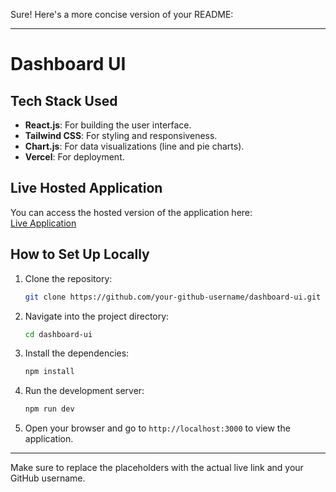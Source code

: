 Sure! Here's a more concise version of your README:

---

# Dashboard UI

## Tech Stack Used
- **React.js**: For building the user interface.
- **Tailwind CSS**: For styling and responsiveness.
- **Chart.js**: For data visualizations (line and pie charts).
- **Vercel**: For deployment.

## Live Hosted Application
You can access the hosted version of the application here:  
[Live Application]([https://your-hosted-link.com](https://lightning-dashboard-hazel.vercel.app/))

## How to Set Up Locally

1. Clone the repository:

   ```bash
   git clone https://github.com/your-github-username/dashboard-ui.git
   ```

2. Navigate into the project directory:

   ```bash
   cd dashboard-ui
   ```

3. Install the dependencies:

   ```bash
   npm install
   ```

4. Run the development server:

   ```bash
   npm run dev
   ```

5. Open your browser and go to `http://localhost:3000` to view the application.

---

Make sure to replace the placeholders with the actual live link and your GitHub username.
